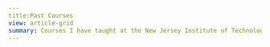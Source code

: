 ```yaml
---
title:Past Courses
view: article-grid
summary: Courses I have taught at the New Jersey Institute of Technology.
---
```


